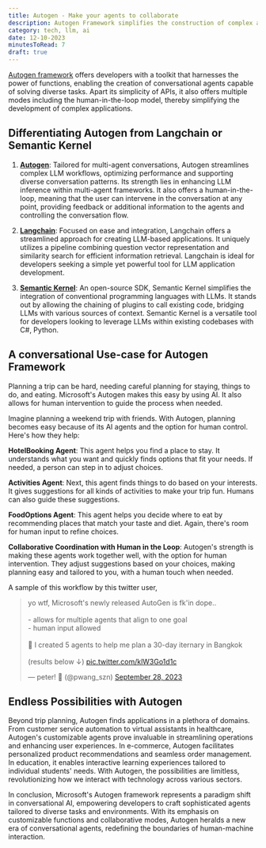 ```yaml
---
title: Autogen - Make your agents to collaborate
description: Autogen Framework simplifies the construction of complex applications by enabling customizable conversational agents that operate smoothly together to carry out tasks efficiently. 
category: tech, llm, ai
date: 12-10-2023
minutesToRead: 7
draft: true
---
```


[Autogen framework](https://github.com/microsoft/autogen) offers developers with a toolkit that harnesses the power of functions, enabling the creation of conversational agents capable of solving diverse tasks. Apart its simplicity of APIs, it also offers multiple modes including the human-in-the-loop model, thereby simplifying the development of complex applications.

## Differentiating Autogen from Langchain or Semantic Kernel

1. **[Autogen](https://microsoft.github.io/autogen/)**: Tailored for multi-agent conversations, Autogen streamlines complex LLM workflows, optimizing performance and supporting diverse conversation patterns. Its strength lies in enhancing LLM inference within multi-agent frameworks. It also offers a human-in-the-loop, meaning that the user can intervene in the conversation at any point, providing feedback or additional information to the agents and controlling the conversation flow.

2. **[Langchain](https://python.langchain.com/docs/get_started/introduction)**: Focused on ease and integration, Langchain offers a streamlined approach for creating LLM-based applications. It uniquely utilizes a pipeline combining question vector representation and similarity search for efficient information retrieval. Langchain is ideal for developers seeking a simple yet powerful tool for LLM application development.

3. **[Semantic Kernel](https://learn.microsoft.com/en-us/semantic-kernel/overview/)**: An open-source SDK, Semantic Kernel simplifies the integration of conventional programming languages with LLMs. It stands out by allowing the chaining of plugins to call existing code, bridging LLMs with various sources of context. Semantic Kernel is a versatile tool for developers looking to leverage LLMs within existing codebases with C#, Python.

## A conversational Use-case for Autogen Framework

Planning a trip can be hard, needing careful planning for staying, things to do, and eating. Microsoft's Autogen makes this easy by using AI. It also allows for human intervention to guide the process when needed.

Imagine planning a weekend trip with friends. With Autogen, planning becomes easy because of its AI agents and the option for human control. Here's how they help:

**HotelBooking Agent**: This agent helps you find a place to stay. It understands what you want and quickly finds options that fit your needs. If needed, a person can step in to adjust choices.

**Activities Agent**: Next, this agent finds things to do based on your interests. It gives suggestions for all kinds of activities to make your trip fun. Humans can also guide these suggestions.

**FoodOptions Agent**: This agent helps you decide where to eat by recommending places that match your taste and diet. Again, there's room for human input to refine choices.

**Collaborative Coordination with Human in the Loop**: Autogen's strength is making these agents work together well, with the option for human intervention. They adjust suggestions based on your choices, making planning easy and tailored to you, with a human touch when needed.

A sample of this workflow by this twitter user,

<blockquote class="twitter-tweet"><p lang="en" dir="ltr">yo wtf, Microsoft&#39;s newly released AutoGen is fk&#39;in dope..<br><br>- allows for multiple agents that align to one goal<br>- human input allowed<br><br>🤖 I created 5 agents to help me plan a 30-day iternary in Bangkok<br><br>(results below ↓) <a href="https://t.co/klW3Go1d1c">pic.twitter.com/klW3Go1d1c</a></p>&mdash; peter! 🥷 (@pwang_szn) <a href="https://twitter.com/pwang_szn/status/1707334415691686227?ref_src=twsrc%5Etfw">September 28, 2023</a></blockquote> <script async src="https://platform.twitter.com/widgets.js" charset="utf-8"></script>


## Endless Possibilities with Autogen

Beyond trip planning, Autogen finds applications in a plethora of domains. From customer service automation to virtual assistants in healthcare, Autogen's customizable agents prove invaluable in streamlining operations and enhancing user experiences. In e-commerce, Autogen facilitates personalized product recommendations and seamless order management. In education, it enables interactive learning experiences tailored to individual students' needs. With Autogen, the possibilities are limitless, revolutionizing how we interact with technology across various sectors.

In conclusion, Microsoft's Autogen framework represents a paradigm shift in conversational AI, empowering developers to craft sophisticated agents tailored to diverse tasks and environments. With its emphasis on customizable functions and collaborative modes, Autogen heralds a new era of conversational agents, redefining the boundaries of human-machine interaction.
